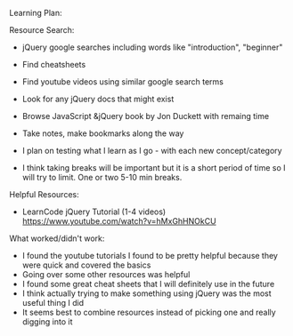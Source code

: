 Learning Plan:

Resource Search:
- jQuery google searches including words like "introduction", "beginner"
- Find cheatsheets
- Find youtube videos using similar google search terms
- Look for any jQuery docs that might exist
- Browse JavaScript &jQuery book by Jon Duckett with remaing time
- Take notes, make bookmarks along the way


- I plan on testing what I learn as I go - with each new concept/category
- I think taking breaks will be important but it is a short period of time so I will try to limit. One or two 5-10 min breaks.

Helpful Resources:
- LearnCode jQuery Tutorial (1-4 videos)
	https://www.youtube.com/watch?v=hMxGhHNOkCU

What worked/didn't work:
- I found the youtube tutorials I found to be pretty helpful because they were quick and covered the basics
- Going over some other resources was helpful 
- I found some great cheat sheets that I will definitely use in the future
- I think actually trying to make something using jQuery was the most useful thing I did
- It seems best to combine resources instead of picking one and really digging into it
